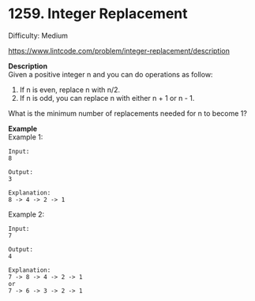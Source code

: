 # 1259. Integer Replacement

Difficulty: Medium

https://www.lintcode.com/problem/integer-replacement/description

**Description**  
Given a positive integer n and you can do operations as follow:

1. If n is even, replace n with n/2.
2. If n is odd, you can replace n with either n + 1 or n - 1.

What is the minimum number of replacements needed for n to become 1?

**Example**  
Example 1:
```
Input:
8

Output:
3

Explanation:
8 -> 4 -> 2 -> 1
```
Example 2:
```
Input:
7

Output:
4

Explanation:
7 -> 8 -> 4 -> 2 -> 1
or
7 -> 6 -> 3 -> 2 -> 1
```
